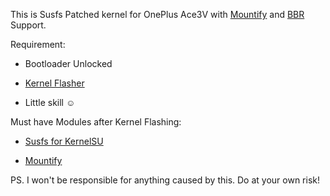 This is Susfs Patched kernel for OnePlus Ace3V with [Mountify](https://github.com/backslashxx/mountify)
 and [BBR](https://github.com/google/bbr)
 Support.

Requirement:

* Bootloader Unlocked
 
* [Kernel Flasher](https://github.com/fatalcoder524/KernelFlasher)

* Little skill ☺️

Must have Modules after Kernel Flashing:

* [Susfs for KernelSU](https://github.com/sidex15/ksu_module_susfs)

* [Mountify](https://github.com/backslashxx/mountify)





PS. I won't be responsible for anything caused by this. Do at your own risk!
